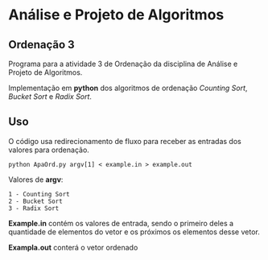 Análise e Projeto de Algoritmos
===================
Ordenação 3
-------------
Programa para a atividade 3 de Ordenação da disciplina de Análise e Projeto de Algoritmos.

Implementação em **python** dos algoritmos de ordenação *Counting Sort*, *Bucket Sort* e *Radix Sort*.

Uso
-----
O código usa redirecionamento de fluxo para receber as entradas dos valores para ordenação.
```
python ApaOrd.py argv[1] < example.in > example.out
```
Valores de **argv**:

	1 - Counting Sort
	2 - Bucket Sort
	3 - Radix Sort
**Example.in** contém os valores de entrada, sendo o primeiro deles a quantidade de elementos do vetor  e os próximos os elementos desse vetor.

**Exampla.out** conterá o vetor ordenado
